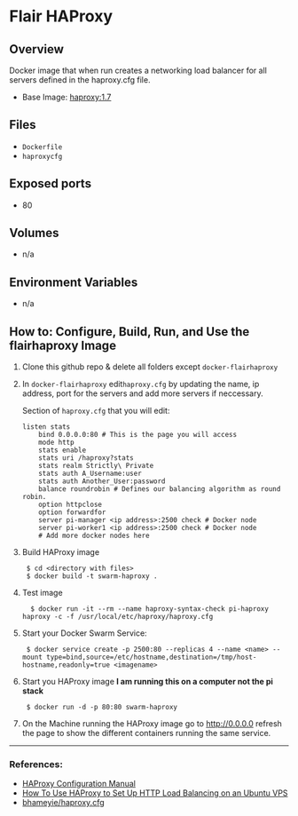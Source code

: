 # Flair HAProxy 

## Overview
Docker image that when run creates a networking load balancer for all servers defined in the haproxy.cfg file.

- Base Image: [ haproxy:1.7](https://hub.docker.com/_/haproxy/) 

## Files

- `Dockerfile`
- `haproxycfg`

## Exposed ports

- 80 

## Volumes 

- n/a

## Environment Variables 

- n/a

## How to: Configure, Build, Run, and Use the flairhaproxy Image

1. Clone this github repo & delete all folders except `docker-flairhaproxy`
2. In `docker-flairhaproxy` edit`haproxy.cfg` by updating the name, ip address, port for the servers and add more servers if neccessary.
    
    Section of `haproxy.cfg` that you will edit:
    
       listen stats
           bind 0.0.0.0:80 # This is the page you will access
           mode http
           stats enable
           stats uri /haproxy?stats
           stats realm Strictly\ Private
           stats auth A_Username:user
           stats auth Another_User:password
           balance roundrobin # Defines our balancing algorithm as round robin.
           option httpclose
           option forwardfor
           server pi-manager <ip address>:2500 check # Docker node
           server pi-worker1 <ip address>:2500 check # Docker node
           # Add more docker nodes here
           
3. Build HAProxy image
         
        $ cd <directory with files>
        $ docker build -t swarm-haproxy .

4. Test image

	     $ docker run -it --rm --name haproxy-syntax-check pi-haproxy haproxy -c -f /usr/local/etc/haproxy/haproxy.cfg
           
           
5. Start your Docker Swarm Service:
        
        $ docker service create -p 2500:80 --replicas 4 --name <name> --mount type=bind,source=/etc/hostname,destination=/tmp/host-hostname,readonly=true <imagename>
       
6. Start you HAProxy image **I am running this on a computer not the pi stack**

        $ docker run -d -p 80:80 swarm-haproxy

7. On the Machine running the HAProxy image go to http://0.0.0.0 refresh the page to show the different containers running the same service.

<hr>

### References:

- [ HAProxy Configuration Manual ](https://cbonte.github.io/haproxy-dconv/1.8/configuration.html#daemon)
- [How To Use HAProxy to Set Up HTTP Load Balancing on an Ubuntu VPS](https://www.digitalocean.com/community/tutorials/how-to-use-haproxy-to-set-up-http-load-balancing-on-an-ubuntu-vps#testing-load-balancing-and-failover)
- [bhameyie/haproxy.cfg](https://gist.github.com/bhameyie/07c1ee9aaa3e8a200c8c)
